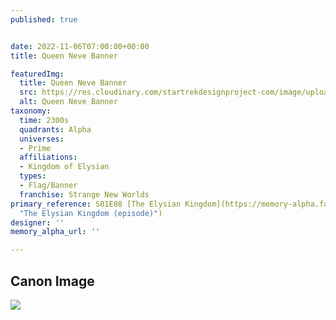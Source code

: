 ```yaml
---
published: true


date: 2022-11-06T07:00:00+00:00
title: Queen Neve Banner

featuredImg:
  title: Queen Neve Banner
  src: https://res.cloudinary.com/startrekdesignproject-com/image/upload/v1667854845/Neve-Banner.png
  alt: Queen Neve Banner
taxonomy:
  time: 2300s
  quadrants: Alpha
  universes:
  - Prime
  affiliations:
  - Kingdom of Elysian
  types:
  - Flag/Banner
  franchise: Strange New Worlds
primary_reference: S01E08 [The Elysian Kingdom](https://memory-alpha.fandom.com/wiki/The_Elysian_Kingdom_(episode)
  "The Elysian Kingdom (episode)")
designer: ''
memory_alpha_url: ''

---
```

## Canon Image

![](https://res.cloudinary.com/startrekdesignproject-com/image/upload/v1667854846/Queen-Neve-Banner_SNW-1x8-1.jpg)
